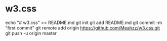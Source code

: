 # w3.css
echo "# w3.css" >> README.md
git init
git add README.md
git commit -m "first commit"
git remote add origin https://github.com/Meahzz/w3.css.git
git push -u origin master
